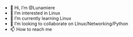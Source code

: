 - 👋 Hi, I’m @Lunamiere
- 👀 I’m interested in Linux 
- 🌱 I’m currently learning Linux
- 💞️ I’m looking to collaborate on LInux/Networking/Python
- 📫 How to reach me 

<!---
Lunamiere/Lunamiere is a ✨ special ✨ repository because its `README.md` (this file) appears on your GitHub profile.
You can click the Preview link to take a look at your changes.
--->
